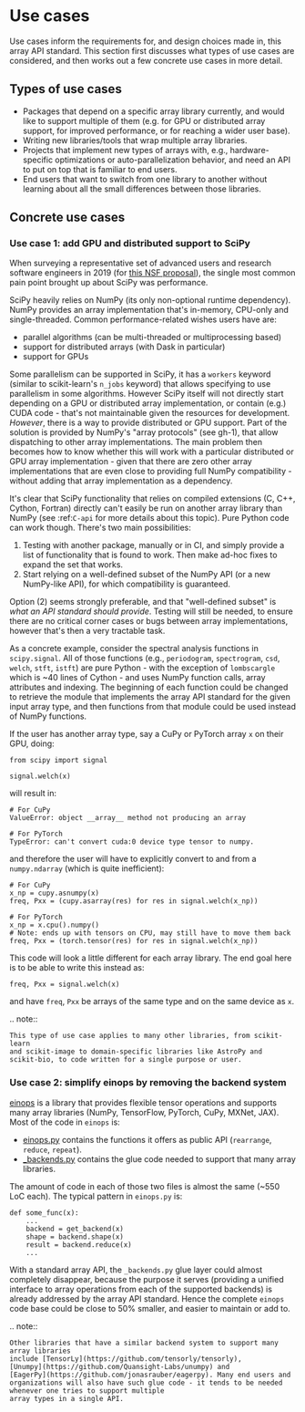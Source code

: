 # Use cases

Use cases inform the requirements for, and design choices made in, this array
API standard. This section first discusses what types of use cases are
considered, and then works out a few concrete use cases in more detail.

## Types of use cases

- Packages that depend on a specific array library currently, and would like
  to support multiple of them (e.g. for GPU or distributed array support, for
  improved performance, or for reaching a wider user base).
- Writing new libraries/tools that wrap multiple array libraries.
- Projects that implement new types of arrays with, e.g., hardware-specific
  optimizations or auto-parallelization behavior, and need an API to put on
  top that is familiar to end users.
- End users that want to switch from one library to another without learning
  about all the small differences between those libraries.


## Concrete use cases

### Use case 1: add GPU and distributed support to SciPy

When surveying a representative set of advanced users and research software
engineers in 2019 (for [this NSF proposal](https://figshare.com/articles/Mid-Scale_Research_Infrastructure_-_The_Scientific_Python_Ecosystem/8009441)),
the single most common pain point brought up about SciPy was performance.

SciPy heavily relies on NumPy (its only non-optional runtime dependency).
NumPy provides an array implementation that's in-memory, CPU-only and
single-threaded. Common performance-related wishes users have are:

- parallel algorithms (can be multi-threaded or multiprocessing based)
- support for distributed arrays (with Dask in particular)
- support for GPUs

Some parallelism can be supported in SciPy, it has a `workers` keyword
(similar to scikit-learn's `n_jobs` keyword) that allows specifying to use
parallelism in some algorithms. However SciPy itself will not directly start
depending on a GPU or distributed array implementation, or contain (e.g.)
CUDA code - that's not maintainable given the resources for development.
_However_, there is a way to provide distributed or GPU support. Part of the
solution is provided by NumPy's "array protocols" (see gh-1), that allow
dispatching to other array implementations. The main problem then becomes how
to know whether this will work with a particular distributed or GPU array
implementation - given that there are zero other array implementations that
are even close to providing full NumPy compatibility - without adding that
array implementation as a dependency.

It's clear that SciPy functionality that relies on compiled extensions (C,
C++, Cython, Fortran) directly can't easily be run on another array library
than NumPy (see :ref:`C-api` for more details about this topic). Pure Python
code can work though. There's two main possibilities:

1. Testing with another package, manually or in CI, and simply provide a list
   of functionality that is found to work. Then make ad-hoc fixes to expand
   the set that works.
2. Start relying on a well-defined subset of the NumPy API (or a new
   NumPy-like API), for which compatibility is guaranteed.

Option (2) seems strongly preferable, and that "well-defined subset" is _what
an API standard should provide_. Testing will still be needed, to ensure there
are no critical corner cases or bugs between array implementations, however
that's then a very tractable task.

As a concrete example, consider the spectral analysis functions in `scipy.signal`.
All of those functions (e.g., `periodogram`, `spectrogram`, `csd`, `welch`, `stft`,
`istft`) are pure Python - with the exception of `lombscargle` which is ~40
lines of Cython - and uses NumPy function calls, array attributes and
indexing. The beginning of each function could be changed to retrieve the
module that implements the array API standard for the given input array type,
and then functions from that module could be used instead of NumPy functions.

If the user has another array type, say a CuPy or PyTorch array `x` on their
GPU, doing:
```
from scipy import signal

signal.welch(x)
```
will result in:
```
# For CuPy
ValueError: object __array__ method not producing an array

# For PyTorch
TypeError: can't convert cuda:0 device type tensor to numpy.
```
and therefore the user will have to explicitly convert to and from a
`numpy.ndarray` (which is quite inefficient):
```
# For CuPy
x_np = cupy.asnumpy(x)
freq, Pxx = (cupy.asarray(res) for res in signal.welch(x_np))

# For PyTorch
x_np = x.cpu().numpy()
# Note: ends up with tensors on CPU, may still have to move them back
freq, Pxx = (torch.tensor(res) for res in signal.welch(x_np))
```
This code will look a little different for each array library. The end goal
here is to be able to write this instead as:
```
freq, Pxx = signal.welch(x)
```
and have `freq`, `Pxx` be arrays of the same type and on the same device as `x`.

.. note::

    This type of use case applies to many other libraries, from scikit-learn
    and scikit-image to domain-specific libraries like AstroPy and
    scikit-bio, to code written for a single purpose or user.


### Use case 2: simplify einops by removing the backend system

[einops](https://github.com/arogozhnikov/einops) is a library that provides flexible tensor operations and supports many array libraries (NumPy, TensorFlow, PyTorch, CuPy, MXNet, JAX).
Most of the code in `einops` is:

- [einops.py](https://github.com/arogozhnikov/einops/blob/master/einops/einops.py)
  contains the functions it offers as public API (`rearrange`, `reduce`, `repeat`).
- [_backends.py](https://github.com/arogozhnikov/einops/blob/master/einops/_backends.py)
  contains the glue code needed to support that many array libraries.

The amount of code in each of those two files is almost the same (~550 LoC each).
The typical pattern in `einops.py` is:
```
def some_func(x):
    ...
    backend = get_backend(x)
    shape = backend.shape(x)
    result = backend.reduce(x)
    ...
```
With a standard array API, the `_backends.py` glue layer could almost completely disappear,
because the purpose it serves (providing a unified interface to array operations from each
of the supported backends) is already addressed by the array API standard.
Hence the complete `einops` code base could be close to 50% smaller, and easier to maintain or add to.

.. note::

    Other libraries that have a similar backend system to support many array libraries
    include [TensorLy](https://github.com/tensorly/tensorly),
    [Unumpy](https://github.com/Quansight-Labs/unumpy) and
    [EagerPy](https://github.com/jonasrauber/eagerpy). Many end users and organizations will also have such glue code - it tends to be needed whenever one tries to support multiple
    array types in a single API.
